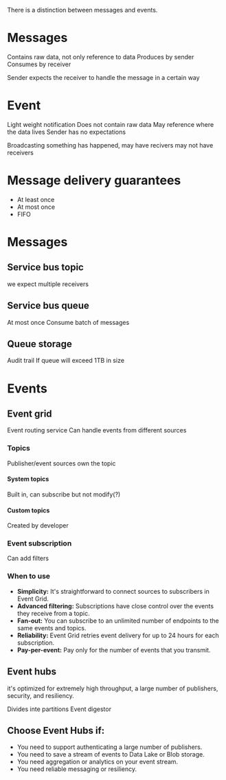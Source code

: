 There is a distinction between messages and events.

# Messages
Contains raw data, not only reference to data
Produces by sender
Consumes by receiver

Sender expects the receiver to handle the message in a certain way

# Event
Light weight notification
Does not contain raw data
May reference where the data lives
Sender has no expectations

Broadcasting something has happened, may have recivers may not have receivers

# Message delivery guarantees
- At least once
- At most once
- FIFO

# Messages
## Service bus topic
we expect multiple receivers

## Service bus queue
At most once
Consume batch of messages

## Queue storage
Audit trail
If queue will exceed 1TB in size

# Events
## Event grid
Event routing service
Can handle events from different sources

### Topics
Publisher/event sources own the topic
#### System topics
Built in, can subscribe but not modify(?)

#### Custom topics
Created by developer

### Event subscription
Can add filters

### When to use
- **Simplicity:** It's straightforward to connect sources to subscribers in Event Grid.
- **Advanced filtering:** Subscriptions have close control over the events they receive from a topic.
- **Fan-out:** You can subscribe to an unlimited number of endpoints to the same events and topics.
- **Reliability:** Event Grid retries event delivery for up to 24 hours for each subscription.
- **Pay-per-event:** Pay only for the number of events that you transmit.

## Event hubs
it's optimized for extremely high throughput, a large number of publishers, security, and resiliency.

Divides inte partitions
Event digestor

## Choose Event Hubs if:
- You need to support authenticating a large number of publishers.
- You need to save a stream of events to Data Lake or Blob storage.
- You need aggregation or analytics on your event stream.
- You need reliable messaging or resiliency.